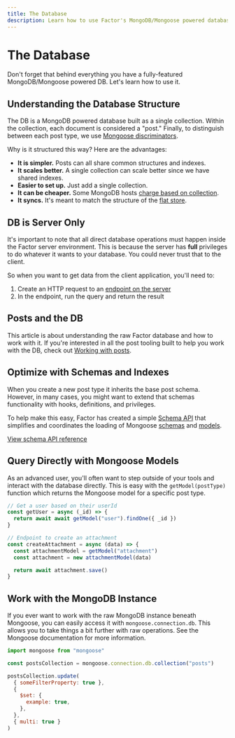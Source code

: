 ```yaml
---
title: The Database
description: Learn how to use Factor's MongoDB/Mongoose powered database.
---
```


# The Database

Don't forget that behind everything you have a fully-featured MongoDB/Mongoose powered DB. Let's learn how to use it.

## Understanding the Database Structure

The DB is a MongoDB powered database built as a single collection. Within the collection, each document is considered a "post." Finally, to distinguish between each post type, we use [Mongoose discriminators](https://mongoosejs.com/docs/discriminators.html).

Why is it structured this way? Here are the advantages:

- **It is simpler.** Posts can all share common structures and indexes.
- **It scales better.** A single collection can scale better since we have shared indexes.
- **Easier to set up.** Just add a single collection.
- **It can be cheaper.** Some MongoDB hosts [charge based on collection](https://www.azurefromthetrenches.com/azure-cosmos-db-and-its-perplexing-pricing-problems/).
- **It syncs.** It's meant to match the structure of the [flat store](./working-with-data).

## DB is Server Only

It's important to note that all direct database operations must happen inside the Factor server environment. This is because the server has **full** privileges to do whatever it wants to your database. You could never trust that to the client.

So when you want to get data from the client application, you'll need to:

1. Create an HTTP request to an [endpoint on the server](./endpoints-and-middleware)
2. In the endpoint, run the query and return the result

## Posts and the DB

This article is about understanding the raw Factor database and how to work with it. If you're interested in all the post tooling built to help you work with the DB, check out [Working with posts](./working-with-posts).

## Optimize with Schemas and Indexes

When you create a new post type it inherits the base post schema. However, in many cases, you might want to extend that schemas functionality with hooks, definitions, and privileges.

To help make this easy, Factor has created a simple [Schema API](./schema-api) that simplifies and coordinates the loading of Mongoose [schemas](https://mongoosejs.com/docs/guide.html) and [models](https://mongoosejs.com/docs/models.html).

[View schema API reference](./schema-api)

## Query Directly with Mongoose Models

As an advanced user, you'll often want to step outside of your tools and interact with the database directly. This is easy with the `getModel(postType)` function which returns the Mongoose model for a specific post type.

```js
// Get a user based on their userId
const getUser = async (_id) => {
  return await await getModel("user").findOne({ _id })
}

// Endpoint to create an attachment
const createAttachment = async (data) => {
  const attachmentModel = getModel("attachment")
  const attachment = new attachmentModel(data)

  return await attachment.save()
}
```

## Work with the MongoDB Instance

If you ever want to work with the raw MongoDB instance beneath Mongoose, you can easily access it with `mongoose.connection.db`. This allows you to take things a bit further with raw operations. See the Mongoose documentation for more information.

```js
import mongoose from "mongoose"

const postsCollection = mongoose.connection.db.collection("posts")

postsCollection.update(
  { someFilterProperty: true },
  {
    $set: {
      example: true,
    },
  },
  { multi: true }
)
```
